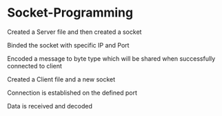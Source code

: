 # Socket-Programming

Created a Server file and then created a socket

Binded the socket with specific IP and Port

Encoded a message to byte type which will be shared when successfully connected to client

Created a Client file and a new socket

Connection is established on the defined port

Data is received and decoded 
